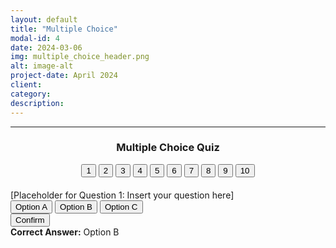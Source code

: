```yaml
---
layout: default
title: "Multiple Choice"
modal-id: 4
date: 2024-03-06
img: multiple_choice_header.png
alt: image-alt
project-date: April 2024
client:
category:
description:
---
```


<hr class="quiz-separator">
<h3 style="text-align: center;">Multiple Choice Quiz</h3>

<div class="quiz-container">
  <!-- Quiz Menu -->
  <div class="quiz-menu" style="text-align: center; margin-bottom: 20px;">
    <button onclick="showMCQuestion(1)" class="quiz-menu-button">1</button>
    <button onclick="showMCQuestion(2)" class="quiz-menu-button">2</button>
    <button onclick="showMCQuestion(3)" class="quiz-menu-button">3</button>
    <button onclick="showMCQuestion(4)" class="quiz-menu-button">4</button>
    <button onclick="showMCQuestion(5)" class="quiz-menu-button">5</button>
    <button onclick="showMCQuestion(6)" class="quiz-menu-button">6</button>
    <button onclick="showMCQuestion(7)" class="quiz-menu-button">7</button>
    <button onclick="showMCQuestion(8)" class="quiz-menu-button">8</button>
    <button onclick="showMCQuestion(9)" class="quiz-menu-button">9</button>
    <button onclick="showMCQuestion(10)" class="quiz-menu-button">10</button>
  </div>
  
  <!-- Question 1 -->
  <div class="quiz-question" id="mc-question-1">
    <div class="statement">[Placeholder for Question 1: Insert your question here]</div>
    <div class="button-group">
      <button class="mc-option" onclick="selectMCChoice('A', 1, event)">Option A</button>
      <button class="mc-option" onclick="selectMCChoice('B', 1, event)">Option B</button>
      <button class="mc-option" onclick="selectMCChoice('C', 1, event)">Option C</button>
    </div>
    <button class="confirm-btn" onclick="confirmMCChoice(1)">Confirm</button>
    <div class="answer" id="mc-answer-1">
      <strong>Correct Answer:</strong> Option <span id="mc-correct-1">B</span>
    </div>
  </div>
  
  <!-- Question 2 -->
  <div class="quiz-question" id="mc-question-2" style="display: none;">
    <div class="statement">[Placeholder for Question 2: Insert your question here]</div>
    <div class="button-group">
      <button class="mc-option" onclick="selectMCChoice('A', 2, event)">Option A</button>
      <button class="mc-option" onclick="selectMCChoice('B', 2, event)">Option B</button>
      <button class="mc-option" onclick="selectMCChoice('C',
